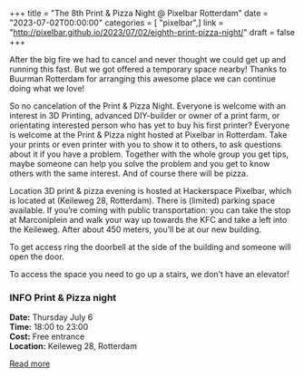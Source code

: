 +++
title = "The 8th Print & Pizza Night @ Pixelbar Rotterdam"
date = "2023-07-02T00:00:00"
categories = [ "pixelbar",]
link = "http://pixelbar.github.io/2023/07/02/eighth-print-pizza-night/"
draft = false
+++

<p>After the big fire we had to cancel and never thought we could get up and running this fast. 
But we got offered a temporary space nearby! Thanks to Buurman Rotterdam for arranging this awesome place we can continue doing what we love!</p>

<p>So no cancelation of the Print &amp; Pizza Night. Everyone is welcome with an interest in 3D Printing, advanced DIY-builder or owner of a print farm, or orientating interested person who has yet to buy his first printer? Everyone is welcome at the Print &amp; Pizza night hosted at Pixelbar in Rotterdam. 
Take your prints or even printer with you to show it to others, to ask questions about it if you have a problem. Together with the whole group you get tips, maybe someone can help you solve the problem and you get to know others with the same interest. And of course there will be pizza.</p>

<p>Location 3D print &amp; pizza evening is hosted at Hackerspace Pixelbar, which is located at (Keileweg 28, Rotterdam). 
There is (limited) parking space available. If you’re coming with public transportation: you can take the stop at Marconiplein and walk your way up towards the KFC and take a left into the Keileweg. After about 450 meters, you’ll be at our new building.</p>

<p>To get access ring the doorbell at the side of the building and someone will open the door.</p>

<p>To access the space you need to go up a stairs, we don’t have an elevator!</p>

<h3 id="info-print--pizza-night"><strong>INFO Print &amp; Pizza night</strong></h3>
<p><strong>Date:</strong> Thursday July 6<br />
<strong>Time:</strong> 18:00 to 23:00<br />
<strong>Cost:</strong> Free entrance<br />
<strong>Location:</strong> Keileweg 28, Rotterdam</p>

[Read more](http://pixelbar.github.io/2023/07/02/eighth-print-pizza-night/)